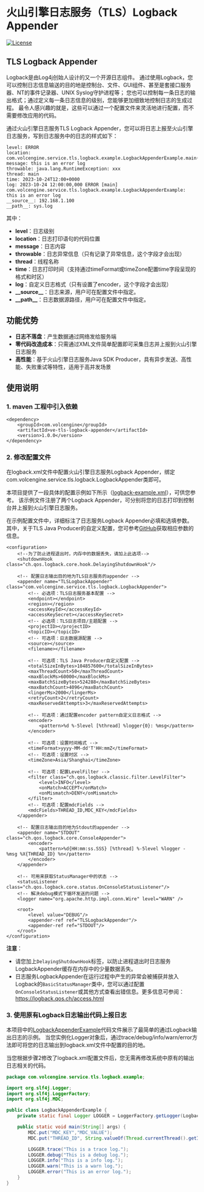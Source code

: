 # 火山引擎日志服务（TLS）Logback Appender

[![License](https://img.shields.io/badge/license-Apache2.0-blue.svg)](/LICENSE)

## TLS Logback Appender

Logback是由Log4j创始人设计的又一个开源日志组件。
通过使用Logback，您可以控制日志信息输送的目的地是控制台、文件、GUI组件、甚至是套接口服务器、NT的事件记录器、UNIX Syslog守护进程等；
您也可以控制每一条日志的输出格式；通过定义每一条日志信息的级别，您能够更加细致地控制日志的生成过程。
最令人感兴趣的就是，这些可以通过一个配置文件来灵活地进行配置，而不需要修改应用的代码。

通过火山引擎日志服务TLS Logback Appender，您可以将日志上报至火山引擎日志服务，写到日志服务中的日志的样式如下：

```
level: ERROR
location: com.volcengine.service.tls.logback.example.LogbackAppenderExample.main(LogbackAppenderExample.java:18)
message: this is an error log
throwable: java.lang.RuntimeException: xxx
thread: main
time: 2023-10-24T12:00+0000
log: 2023-10-24 12:00:00,000 ERROR [main] com.volcengine.service.tls.logback.example.LogbackAppenderExample: this is an error log
__source__: 192.168.1.100
__path__: sys.log
```

其中：
+ **level**：日志级别
+ **location**：日志打印语句的代码位置
+ **message**：日志内容
+ **throwable**：日志异常信息（只有记录了异常信息，这个字段才会出现）
+ **thread**：线程名称
+ **time**：日志打印时间（支持通过timeFormat或timeZone配置time字段呈现的格式和时区）
+ **log**：自定义日志格式（只有设置了encoder，这个字段才会出现）
+ **\_\_source\_\_**：日志来源，用户可在配置文件中指定。
+ **\_\_path\_\_**：日志数据源路径，用户可在配置文件中指定。


## 功能优势

+ **日志不落盘**：产生数据通过网络发给服务端
+ **零代码改造成本**：只需通过XML文件简单配置即可采集日志并上报到火山引擎日志服务
+ **高性能**：基于火山引擎日志服务Java SDK Producer，具有异步发送、高性能、失败重试等特性，适用于高并发场景


## 使用说明

### 1. maven 工程中引入依赖

```
<dependency>
    <groupId>com.volcengine</groupId>
    <artifactId>ve-tls-logback-appender</artifactId>
    <version>1.0.0</version>
</dependency>
```

### 2. 修改配置文件

在logback.xml文件中配置火山引擎日志服务Logback Appender，绑定com.volcengine.service.tls.logback.LogbackAppender类即可。

本项目提供了一段具体的配置示例如下所示（[logback-example.xml](/src/main/resources/logback-example.xml)），可供您参考。
该示例文件注册了两个Logback Appender，可分别将您的日志打印到控制台并上报到火山引擎日志服务。

在示例配置文件中，详细标注了日志服务Logback Appender必填和选填参数。其中，关于TLS Java Producer的自定义配置，您可参考[GitHub](https://github.com/volcengine/volc-sdk-java/blob/main/volc-sdk-java/src/main/java/com/volcengine/model/tls/producer/Producer.md)获取相应参数的信息。

```
<configuration>
    <!--为了防止进程退出时，内存中的数据丢失，请加上此选项-->
    <shutdownHook class="ch.qos.logback.core.hook.DelayingShutdownHook"/>

    <!-- 配置日志输出目的地为TLS日志服务的appender -->
    <appender name="TLSLogbackAppender" class="com.volcengine.service.tls.logback.LogbackAppender">
        <!-- 必选项：TLS日志服务基本配置 -->
        <endpoint></endpoint>
        <region></region>
        <accessKeyId></accessKeyId>
        <accessKeySecret></accessKeySecret>
        <!-- 必选项：TLS日志项目/主题配置 -->
        <projectID></projectID>
        <topicID></topicID>
        <!-- 可选项：日志数据源配置 -->
        <source></source>
        <filename></filename>

        <!-- 可选项：TLS Java Producer自定义配置 -->
        <totalSizeInBytes>104857600</totalSizeInBytes>
        <maxThreadCount>50</maxThreadCount>
        <maxBlockMs>60000</maxBlockMs>
        <maxBatchSizeBytes>524288</maxBatchSizeBytes>
        <maxBatchCount>4096</maxBatchCount>
        <lingerMs>2000</lingerMs>
        <retryCount>2</retryCount>
        <maxReservedAttempts>3</maxReservedAttempts>

        <!-- 可选项：通过配置encoder pattern自定义日志格式 -->
        <encoder>
            <pattern>%d %-5level [%thread] %logger{0}: %msg</pattern>
        </encoder>

        <!-- 可选项：设置时间格式 -->
        <timeFormat>yyyy-MM-dd'T'HH:mmZ</timeFormat>
        <!-- 可选项：设置时区 -->
        <timeZone>Asia/Shanghai</timeZone>

        <!-- 可选项：配置LevelFilter -->
        <filter class="ch.qos.logback.classic.filter.LevelFilter">
            <level>INFO</level>
            <onMatch>ACCEPT</onMatch>
            <onMismatch>DENY</onMismatch>
        </filter>
        <!-- 可选项：配置mdcFields -->
        <mdcFields>THREAD_ID,MDC_KEY</mdcFields>
    </appender>

    <!-- 配置日志输出目的地为Stdout的appender -->
    <appender name="STDOUT" class="ch.qos.logback.core.ConsoleAppender">
        <encoder>
            <pattern>%d{HH:mm:ss.SSS} [%thread] %-5level %logger - %msg %X{THREAD_ID} %n</pattern>
        </encoder>
    </appender>

    <!-- 可用来获取StatusManager中的状态 -->
    <statusListener class="ch.qos.logback.core.status.OnConsoleStatusListener"/>
    <!-- 解决debug模式下循环发送的问题 -->
    <logger name="org.apache.http.impl.conn.Wire" level="WARN" />

    <root>
        <level value="DEBUG"/>
        <appender-ref ref="TLSLogbackAppender"/>
        <appender-ref ref="STDOUT"/>
    </root>
</configuration>
```

**注意**：
+ 请您加上`DelayingShutdownHook`标签，以防止进程退出时日志服务LogbackAppender缓存在内存中的少量数据丢失。
+ 日志服务LogbackAppender在运行过程中产生的异常会被捕获并放入Logback的`BasicStatusManager`类中，您可以通过配置`OnConsoleStatusListener`或其他方式查看出错信息。更多信息可参阅：https://logback.qos.ch/access.html

### 3. 使用原有Logback日志输出代码上报日志

本项目中的[LogbackAppenderExample](src/main/java/com/volcengine/service/tls/logback/example/LogbackAppenderExample.java)代码文件展示了最简单的通过Logback输出日志的示例。
当您实例化Logger对象后，通过trace/debug/info/warn/error方法即可将您的日志输出到logback.xml文件中配置的目的地。

当您根据步骤2修改了logback.xml配置文件后，您无需再修改系统中原有的输出日志相关的代码。

```java
package com.volcengine.service.tls.logback.example;

import org.slf4j.Logger;
import org.slf4j.LoggerFactory;
import org.slf4j.MDC;

public class LogbackAppenderExample {
    private static final Logger LOGGER = LoggerFactory.getLogger(LogbackAppenderExample.class);

    public static void main(String[] args) {
        MDC.put("MDC_KEY","MDC_VALUE");
        MDC.put("THREAD_ID", String.valueOf(Thread.currentThread().getId()));

        LOGGER.trace("This is a trace log.");
        LOGGER.debug("This is a debug log.");
        LOGGER.info("This is a info log.");
        LOGGER.warn("This is a warn log.");
        LOGGER.error("This is an error log.");
    }
}
```